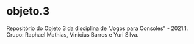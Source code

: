 # objeto.3
Repositório do Objeto 3 da disciplina de "Jogos para Consoles" - 2021.1. Grupo: Raphael Mathias, Vinícius Barros e Yuri Silva.
